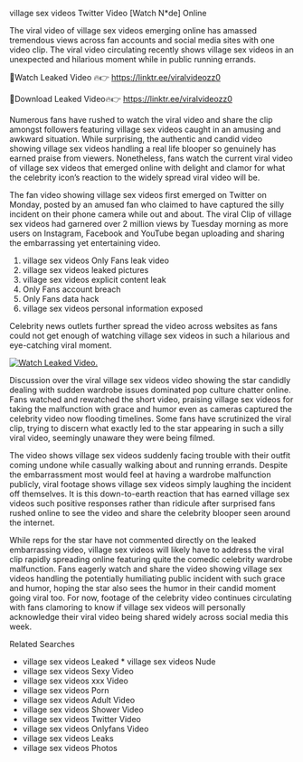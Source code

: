 ﻿village sex videos Twitter Video [Watch N*de] Online

The viral video of ﻿village sex videos emerging online has amassed tremendous views across fan accounts and social media sites with one video clip. The viral video circulating recently shows ﻿village sex videos in an unexpected and hilarious moment while in public running errands. 

🔴Watch Leaked Video 🔥👉  https://linktr.ee/viralvideozz0 

🔴Download Leaked Video🔥👉  https://linktr.ee/viralvideozz0 

Numerous fans have rushed to watch the viral video and share the clip amongst followers featuring ﻿village sex videos caught in an amusing and awkward situation. While surprising, the authentic and candid video showing ﻿village sex videos handling a real life blooper so genuinely has earned praise from viewers. Nonetheless, fans watch the current viral video of ﻿village sex videos that emerged online with delight and clamor for what the celebrity icon’s reaction to the widely spread viral video will be.

The fan video showing ﻿village sex videos first emerged on Twitter on Monday, posted by an amused fan who claimed to have captured the silly incident on their phone camera while out and about. The viral Clip of ﻿village sex videos had garnered over 2 million views by Tuesday morning as more users on Instagram, Facebook and YouTube began uploading and sharing the embarrassing yet entertaining video. 

1. ﻿village sex videos Only Fans leak video
2. ﻿village sex videos leaked pictures
3. ﻿village sex videos explicit content leak
4. Only Fans account breach
5. Only Fans data hack
6. ﻿village sex videos personal information exposed

Celebrity news outlets further spread the video across websites as fans could not get enough of watching ﻿village sex videos in such a hilarious and eye-catching viral moment. 

[![Watch Leaked Video.](https://miro.medium.com/v2/resize:fit:828/format:webp/1*cilzJN44JGOrTw9NJCrNHA.gif "Watch Leaked Video")](https://linktr.ee/viralvideozz0)

Discussion over the viral ﻿village sex videos video showing the star candidly dealing with sudden wardrobe issues dominated pop culture chatter online. Fans watched and rewatched the short video, praising ﻿village sex videos for taking the malfunction with grace and humor even as cameras captured the celebrity video now flooding timelines. Some fans have scrutinized the viral clip, trying to discern what exactly led to the star appearing in such a silly viral video, seemingly unaware they were being filmed.

The video shows ﻿village sex videos suddenly facing trouble with their outfit coming undone while casually walking about and running errands. Despite the embarrassment most would feel at having a wardrobe malfunction publicly, viral footage shows ﻿village sex videos simply laughing the incident off themselves. It is this down-to-earth reaction that has earned ﻿village sex videos such positive responses rather than ridicule after surprised fans rushed online to see the video and share the celebrity blooper seen around the internet.  

While reps for the star have not commented directly on the leaked embarrassing video, ﻿village sex videos will likely have to address the viral clip rapidly spreading online featuring quite the comedic celebrity wardrobe malfunction. Fans eagerly watch and share the video showing ﻿village sex videos handling the potentially humiliating public incident with such grace and humor, hoping the star also sees the humor in their candid moment going viral too. For now, footage of the celebrity video continues circulating with fans clamoring to know if ﻿village sex videos will personally acknowledge their viral video being shared widely across social media this week.

Related Searches
* ﻿village sex videos Leaked
﻿* village sex videos Nude
* ﻿village sex videos Sexy Video
* ﻿village sex videos xxx Video
* ﻿village sex videos Porn
* ﻿village sex videos Adult Video
* ﻿village sex videos Shower Video
* ﻿village sex videos Twitter Video
* ﻿village sex videos Onlyfans Video
* ﻿village sex videos Leaks
* ﻿village sex videos Photos